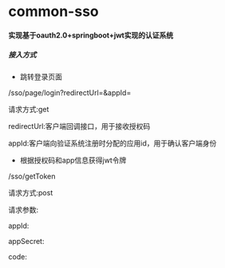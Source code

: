 # common-sso
#### 实现基于oauth2.0+springboot+jwt实现的认证系统

##### 接入方式
- 跳转登录页面

/sso/page/login?redirectUrl=&appId=

请求方式:get

redirectUrl:客户端回调接口，用于接收授权码

appId:客户端向验证系统注册时分配的应用id，用于确认客户端身份

- 根据授权码和app信息获得jwt令牌

/sso/getToken

请求方式:post

请求参数:

appId:

appSecret:

code:

